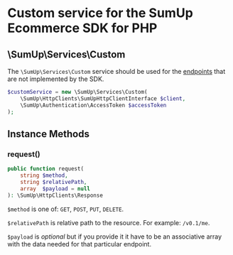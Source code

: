 # Custom service for the SumUp Ecommerce SDK for PHP

## \SumUp\Services\Custom

The `\SumUp\Services\Custom` service should be used for the [endpoints](https://developer.sumup.com/rest-api/) that are not implemented by the SDK.

```php
$customService = new \SumUp\Services\Custom(
    \SumUp\HttpClients\SumUpHttpClientInterface $client,
    \SumUp\Authentication\AccessToken $accessToken
);
```

## Instance Methods

### request()

```php
public function request(
    string $method,
    string $relativePath,
    array  $payload = null
): \SumUp\HttpClients\Response
```

`$method` is one of: `GET`, `POST`, `PUT`, `DELETE`.

`$relativePath` is relative path to the resource. For example: `/v0.1/me`.

`$payload` is *optional* but if you provide it it have to be an associative array with the data needed for that particular endpoint.
